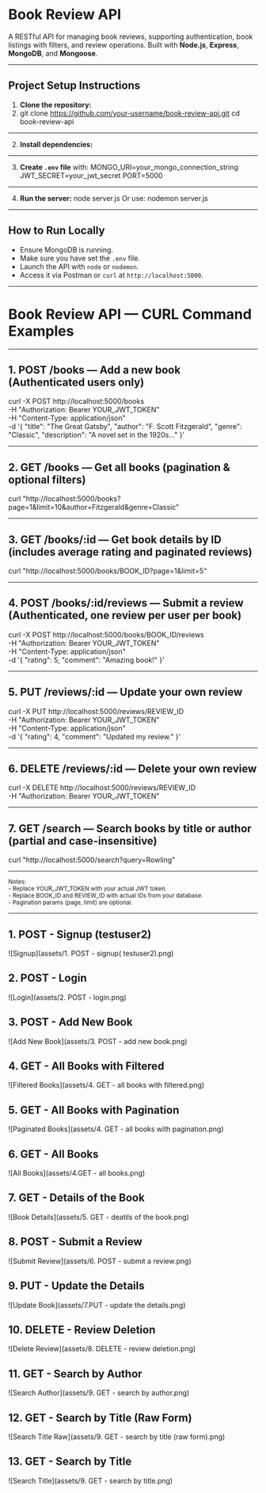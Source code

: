 # Book Review API

A RESTful API for managing book reviews, supporting authentication, book listings with filters, and review operations. Built with **Node.js**, **Express**, **MongoDB**, and **Mongoose**.

--------------------------------------------------

## Project Setup Instructions

1. **Clone the repository:**
2. git clone https://github.com/your-username/book-review-api.git
cd book-review-api
-----------------------------------------------------------

2. **Install dependencies:**
---------------------------------------------------------------

3. **Create `.env` file** with:
MONGO_URI=your_mongo_connection_string
JWT_SECRET=your_jwt_secret
PORT=5000

-------------------------------------------------------------------

4. **Run the server:**
node server.js
Or use:
nodemon server.js
-----------------------------------------------------------------

##  How to Run Locally

- Ensure MongoDB is running.
- Make sure you have set the `.env` file.
- Launch the API with `node` or `nodemon`.
- Access it via Postman or `curl` at `http://localhost:5000`.

---
# Book Review API — CURL Command Examples

---

## 1. POST /books — Add a new book (Authenticated users only)

curl -X POST http://localhost:5000/books \
-H "Authorization: Bearer YOUR_JWT_TOKEN" \
-H "Content-Type: application/json" \
-d '{
  "title": "The Great Gatsby",
  "author": "F. Scott Fitzgerald",
  "genre": "Classic",
  "description": "A novel set in the 1920s..."
}'

---

## 2. GET /books — Get all books (pagination & optional filters)

curl "http://localhost:5000/books?page=1&limit=10&author=Fitzgerald&genre=Classic"

---

## 3. GET /books/:id — Get book details by ID (includes average rating and paginated reviews)

curl "http://localhost:5000/books/BOOK_ID?page=1&limit=5"

---

## 4. POST /books/:id/reviews — Submit a review (Authenticated, one review per user per book)

curl -X POST http://localhost:5000/books/BOOK_ID/reviews \
-H "Authorization: Bearer YOUR_JWT_TOKEN" \
-H "Content-Type: application/json" \
-d '{
  "rating": 5,
  "comment": "Amazing book!"
}'

---

## 5. PUT /reviews/:id — Update your own review

curl -X PUT http://localhost:5000/reviews/REVIEW_ID \
-H "Authorization: Bearer YOUR_JWT_TOKEN" \
-H "Content-Type: application/json" \
-d '{
  "rating": 4,
  "comment": "Updated my review."
}'

---

## 6. DELETE /reviews/:id — Delete your own review

curl -X DELETE http://localhost:5000/reviews/REVIEW_ID \
-H "Authorization: Bearer YOUR_JWT_TOKEN"

---

## 7. GET /search — Search books by title or author (partial and case-insensitive)

curl "http://localhost:5000/search?query=Rowling"

---

<sub>Notes:</sub>  
<sub>- Replace YOUR_JWT_TOKEN with your actual JWT token.</sub>  
<sub>- Replace BOOK_ID and REVIEW_ID with actual IDs from your database.</sub>  
<sub>- Pagination params (page, limit) are optional.</sub>

---------------------------------------------------------

## 1. POST - Signup (testuser2)
![Signup](assets/1. POST - signup( testuser2).png)

## 2. POST - Login
![Login](assets/2. POST  - login.png)

## 3. POST - Add New Book
![Add New Book](assets/3. POST - add new book.png)

## 4. GET - All Books with Filtered
![Filtered Books](assets/4. GET - all books with filtered.png)

## 5. GET - All Books with Pagination
![Paginated Books](assets/4. GET - all books with pagination.png)

## 6. GET - All Books
![All Books](assets/4.GET - all books.png)

## 7. GET - Details of the Book
![Book Details](assets/5. GET - deatils of the book.png)

## 8. POST - Submit a Review
![Submit Review](assets/6. POST - submit a review.png)

## 9. PUT - Update the Details
![Update Book](assets/7.PUT - update the details.png)

## 10. DELETE - Review Deletion
![Delete Review](assets/8. DELETE - review deletion.png)

## 11. GET - Search by Author
![Search Author](assets/9. GET - search by author.png)

## 12. GET - Search by Title (Raw Form)
![Search Title Raw](assets/9. GET - search by title (raw form).png)

## 13. GET - Search by Title
![Search Title](assets/9. GET - search by title.png)
